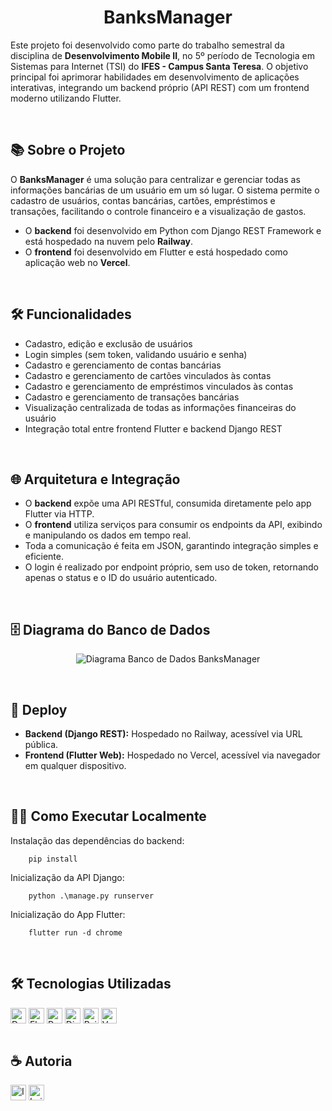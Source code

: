<h1 align="center">BanksManager</h1>

Este projeto foi desenvolvido como parte do trabalho semestral da disciplina de <b>Desenvolvimento Mobile II</b>, no 5º período de Tecnologia em Sistemas para Internet (TSI) do <b>IFES - Campus Santa Teresa</b>. O objetivo principal foi aprimorar habilidades em desenvolvimento de aplicações interativas, integrando um backend próprio (API REST) com um frontend moderno utilizando Flutter.

<br>

<h2>📚 Sobre o Projeto</h2>

O <b>BanksManager</b> é uma solução para centralizar e gerenciar todas as informações bancárias de um usuário em um só lugar. O sistema permite o cadastro de usuários, contas bancárias, cartões, empréstimos e transações, facilitando o controle financeiro e a visualização de gastos.

- O <b>backend</b> foi desenvolvido em Python com Django REST Framework e está hospedado na nuvem pelo <b>Railway</b>.
- O <b>frontend</b> foi desenvolvido em Flutter e está hospedado como aplicação web no <b>Vercel</b>.

<br>

<h2>🛠 Funcionalidades</h2>

- Cadastro, edição e exclusão de usuários
- Login simples (sem token, validando usuário e senha)
- Cadastro e gerenciamento de contas bancárias
- Cadastro e gerenciamento de cartões vinculados às contas
- Cadastro e gerenciamento de empréstimos vinculados às contas
- Cadastro e gerenciamento de transações bancárias
- Visualização centralizada de todas as informações financeiras do usuário
- Integração total entre frontend Flutter e backend Django REST

<br>

<h2>🌐 Arquitetura e Integração</h2>

- O <b>backend</b> expõe uma API RESTful, consumida diretamente pelo app Flutter via HTTP.
- O <b>frontend</b> utiliza serviços para consumir os endpoints da API, exibindo e manipulando os dados em tempo real.
- Toda a comunicação é feita em JSON, garantindo integração simples e eficiente.
- O login é realizado por endpoint próprio, sem uso de token, retornando apenas o status e o ID do usuário autenticado.

<br>

<h2>🗄 Diagrama do Banco de Dados</h2>

<p align="center">
  <img src="https://i.imgur.com/YYWIpi1.png" alt="Diagrama Banco de Dados BanksManager">
</p>

<br>

<h2>🚀 Deploy</h2>

- <b>Backend (Django REST):</b> Hospedado no Railway, acessível via URL pública.
- <b>Frontend (Flutter Web):</b> Hospedado no Vercel, acessível via navegador em qualquer dispositivo.

<br>

<h2>👨‍💻 Como Executar Localmente</h2>

Instalação das dependências do backend:

        pip install 

Inicialização da API Django:

        python .\manage.py runserver 

Inicialização do App Flutter: 

        flutter run -d chrome 


<br>

<h2>🛠 Tecnologias Utilizadas</h2>
<div>
  <img align="center" alt="Dart" height="25" src="https://img.shields.io/badge/Dart-015496?style=for-the-badge&logo=dart&logoColor=white">
  <img align="center" alt="Flutter" height="25" src="https://img.shields.io/badge/Flutter-5cc3f0?style=for-the-badge&logo=flutter&logoColor=white">
  <img align="center" alt="Python" height="25" src="https://img.shields.io/badge/Python-3b78a9?style=for-the-badge&logo=python&logoColor=white">
  <img align="center" alt="Django REST" height="25" src="https://img.shields.io/badge/Django%20REST-32ac7b?style=for-the-badge&logo=django&logoColor=white">
  <img align="center" alt="Railway" height="25" src="https://img.shields.io/badge/Railway-000000?style=for-the-badge&logo=railway&logoColor=white">
  <img align="center" alt="Vercel" height="25" src="https://img.shields.io/badge/Vercel-000000?style=for-the-badge&logo=vercel&logoColor=white">
</div>

<br>

<h2>☕️ Autoria</h2>
  <a href="https://github.com/igorgmassi" target="_blank"><img align="center" alt="Igor Massi" height="25" src="https://img.shields.io/badge/Igor Massi-4a4a4a?style=for-the-badge&logo=github&logoColor=white"></a>
  <a href="https://github.com/luiz-foeger" target="_blank"><img align="center" alt="Luiz Föeger" height="25" src="https://img.shields.io/badge/Luiz Föeger-4a4a4a?style=for-the-badge&logo=github&logoColor=white"></a>

